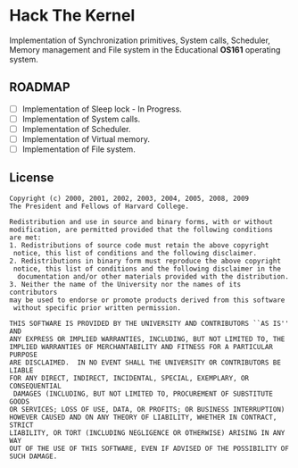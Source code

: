 # Hack The Kernel

Implementation of Synchronization primitives, System calls, Scheduler, Memory management and File system in the Educational **OS161** operating system.

## ROADMAP
- [ ] Implementation of Sleep lock - In Progress.
- [ ] Implementation of System calls.
- [ ] Implementation of Scheduler.
- [ ] Implementation of Virtual memory.
- [ ] Implementation of File system.

## License

```
Copyright (c) 2000, 2001, 2002, 2003, 2004, 2005, 2008, 2009
The President and Fellows of Harvard College.

Redistribution and use in source and binary forms, with or without
modification, are permitted provided that the following conditions
are met:
1. Redistributions of source code must retain the above copyright
 notice, this list of conditions and the following disclaimer.
2. Redistributions in binary form must reproduce the above copyright
 notice, this list of conditions and the following disclaimer in the
  documentation and/or other materials provided with the distribution.
3. Neither the name of the University nor the names of its contributors
may be used to endorse or promote products derived from this software
 without specific prior written permission.

THIS SOFTWARE IS PROVIDED BY THE UNIVERSITY AND CONTRIBUTORS ``AS IS'' AND
ANY EXPRESS OR IMPLIED WARRANTIES, INCLUDING, BUT NOT LIMITED TO, THE
IMPLIED WARRANTIES OF MERCHANTABILITY AND FITNESS FOR A PARTICULAR PURPOSE
ARE DISCLAIMED.  IN NO EVENT SHALL THE UNIVERSITY OR CONTRIBUTORS BE LIABLE
FOR ANY DIRECT, INDIRECT, INCIDENTAL, SPECIAL, EXEMPLARY, OR CONSEQUENTIAL
 DAMAGES (INCLUDING, BUT NOT LIMITED TO, PROCUREMENT OF SUBSTITUTE GOODS
OR SERVICES; LOSS OF USE, DATA, OR PROFITS; OR BUSINESS INTERRUPTION)
HOWEVER CAUSED AND ON ANY THEORY OF LIABILITY, WHETHER IN CONTRACT, STRICT
LIABILITY, OR TORT (INCLUDING NEGLIGENCE OR OTHERWISE) ARISING IN ANY WAY
OUT OF THE USE OF THIS SOFTWARE, EVEN IF ADVISED OF THE POSSIBILITY OF
SUCH DAMAGE.
```
